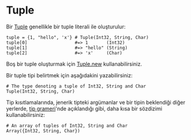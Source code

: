 # Tuple

Bir [Tuple](http://crystal-lang.org/api/Tuple.html) genellikle bir tuple literali ile oluşturulur:

```crystal
tuple = {1, "hello", 'x'} # Tuple(Int32, String, Char)
tuple[0]                  #=> 1       (Int32)
tuple[1]                  #=> "hello" (String)
tuple[2]                  #=> 'x'     (Char)
```

Boş bir tuple oluşturmak için [Tuple.new](http://crystal-lang.org/api/Tuple.html#new%28%2Aargs%29-class-method) kullanabilirsiniz.

Bir tuple tipi belirtmek için aşağıdakini yazabilirsiniz:

```crystal
# The type denoting a tuple of Int32, String and Char
Tuple(Int32, String, Char)
```

Tip kısıtlamalarında, jenerik tipteki argümanlar ve bir tipin beklendiği diğer yerlerde, [tip grameri](../type_grammar.html)'nde açıklandığı gibi, daha kısa bir sözdizimi kullanabilirsiniz:

```crystal
# An array of tuples of Int32, String and Char
Array({Int32, String, Char})
```
